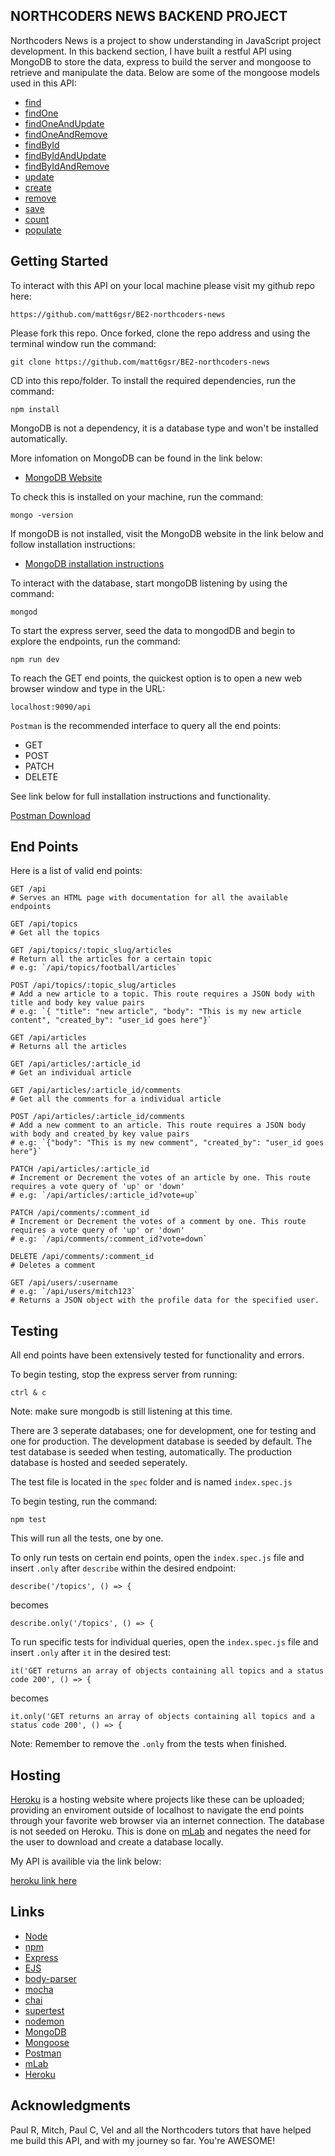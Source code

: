 ## NORTHCODERS NEWS BACKEND PROJECT

Northcoders News is a project to show understanding in JavaScript project development. In this backend section, I have built a restful API using MongoDB to store the data, express to build the server and mongoose to retrieve and manipulate the data.
Below are some of the mongoose models used in this API:

- [find](http://mongoosejs.com/docs/api.html#model_Model.find)
- [findOne](http://mongoosejs.com/docs/api.html#model_Model.findOne)
- [findOneAndUpdate](http://mongoosejs.com/docs/api.html#model_Model.findOneAndUpdate)
- [findOneAndRemove](http://mongoosejs.com/docs/api.html#model_Model.findOneAndRemove)
- [findById](http://mongoosejs.com/docs/api.html#model_Model.findById)
- [findByIdAndUpdate](http://mongoosejs.com/docs/api.html#model_Model.findByIdAndUpdate)
- [findByIdAndRemove](http://mongoosejs.com/docs/api.html#model_Model.findByIdAndRemove)
- [update](http://mongoosejs.com/docs/api.html#model_Model.update)
- [create](https://mongoosejs.com/docs/api.html#model_Model.create)
- [remove](http://mongoosejs.com/docs/api.html#model_Model-remove)
- [save](http://mongoosejs.com/docs/api.html#model_Model-save)
- [count](http://mongoosejs.com/docs/api.html#model_Model.count)
- [populate](https://mongoosejs.com/docs/api.html#model_Model.populate)

## Getting Started

To interact with this API on your local machine please visit my github repo here:

```http
https://github.com/matt6gsr/BE2-northcoders-news
```

Please fork this repo.
Once forked, clone the repo address and using the terminal window run the command:

```
git clone https://github.com/matt6gsr/BE2-northcoders-news
```

CD into this repo/folder. To install the required dependencies, run the command:

```
npm install
```

MongoDB is not a dependency, it is a database type and won't be installed automatically.

More infomation on MongoDB can be found in the link below:

- [MongoDB Website](https://www.mongodb.com/)

To check this is installed on your machine, run the command:

```
mongo -version
```

If mongoDB is not installed, visit the MongoDB website in the link below and follow installation instructions:

- [MongoDB installation instructions](https://docs.mongodb.com/manual/installation/)

To interact with the database, start mongoDB listening by using the command:

```
mongod
```

To start the express server, seed the data to mongodDB and begin to explore the endpoints, run the command:

```
npm run dev
```

To reach the GET end points, the quickest option is to open a new web browser window and type in the URL:

```http
localhost:9090/api
```

`Postman` is the recommended interface to query all the end points:

- GET
- POST
- PATCH
- DELETE

See link below for full installation instructions and functionality.

[Postman Download](https://www.getpostman.com/)

## End Points

Here is a list of valid end points:

```http
GET /api
# Serves an HTML page with documentation for all the available endpoints
```

```http
GET /api/topics
# Get all the topics
```

```http
GET /api/topics/:topic_slug/articles
# Return all the articles for a certain topic
# e.g: `/api/topics/football/articles`
```

```http
POST /api/topics/:topic_slug/articles
# Add a new article to a topic. This route requires a JSON body with title and body key value pairs
# e.g: `{ "title": "new article", "body": "This is my new article content", "created_by": "user_id goes here"}`
```

```http
GET /api/articles
# Returns all the articles
```

```http
GET /api/articles/:article_id
# Get an individual article
```

```http
GET /api/articles/:article_id/comments
# Get all the comments for a individual article
```

```http
POST /api/articles/:article_id/comments
# Add a new comment to an article. This route requires a JSON body with body and created_by key value pairs
# e.g: `{"body": "This is my new comment", "created_by": "user_id goes here"}`
```

```http
PATCH /api/articles/:article_id
# Increment or Decrement the votes of an article by one. This route requires a vote query of 'up' or 'down'
# e.g: `/api/articles/:article_id?vote=up`
```

```http
PATCH /api/comments/:comment_id
# Increment or Decrement the votes of a comment by one. This route requires a vote query of 'up' or 'down'
# e.g: `/api/comments/:comment_id?vote=down`
```

```http
DELETE /api/comments/:comment_id
# Deletes a comment
```

```http
GET /api/users/:username
# e.g: `/api/users/mitch123`
# Returns a JSON object with the profile data for the specified user.
```

## Testing

All end points have been extensively tested for functionality and errors.

To begin testing, stop the express server from running:

```
ctrl & c
```

Note: make sure mongodb is still listening at this time.

There are 3 seperate databases; one for development, one for testing and one for production. The development database is seeded by default. The test database is seeded when testing, automatically. The production database is hosted and seeded seperately.

The test file is located in the `spec` folder and is named `index.spec.js`

To begin testing, run the command:

```
npm test
```

This will run all the tests, one by one.

To only run tests on certain end points, open the `index.spec.js` file and insert `.only` after `describe` within the desired endpoint:

```
describe('/topics', () => {
```

becomes

```
describe.only('/topics', () => {
```

To run specific tests for individual queries, open the `index.spec.js` file and insert `.only` after `it` in the desired test:

```
it('GET returns an array of objects containing all topics and a status code 200', () => {
```

becomes

```
it.only('GET returns an array of objects containing all topics and a status code 200', () => {
```

Note: Remember to remove the `.only` from the tests when finished.

## Hosting

[Heroku](https://www.heroku.com) is a hosting website where projects like these can be uploaded; providing an enviroment outside of localhost to navigate the end points through your favorite web browser via an internet connection. The database is not seeded on Heroku. This is done on [mLab](https://mlab.com/) and negates the need for the user to download and create a database locally.

My API is availible via the link below:

[heroku link here]()

## Links

- [Node](https://nodejs.org/en/)
- [npm](https://www.npmjs.com/)
- [Express](https://expressjs.com/)
- [EJS](http://ejs.co/)
- [body-parser](https://www.npmjs.com/package/body-parser)
- [mocha](https://www.npmjs.com/package/mocha)
- [chai](https://www.npmjs.com/package/chai)
- [supertest](https://www.npmjs.com/package/supertest)
- [nodemon](https://www.npmjs.com/package/nodemon)
- [MongoDB](https://www.mongodb.com/)
- [Mongoose](https://mongoosejs.com/)
- [Postman](https://www.getpostman.com/)
- [mLab](https://mlab.com/)
- [Heroku](https://www.heroku.com)

## Acknowledgments

Paul R, Mitch, Paul C, Vel and all the Northcoders tutors that have helped me build this API, and with my journey so far. You're AWESOME!
